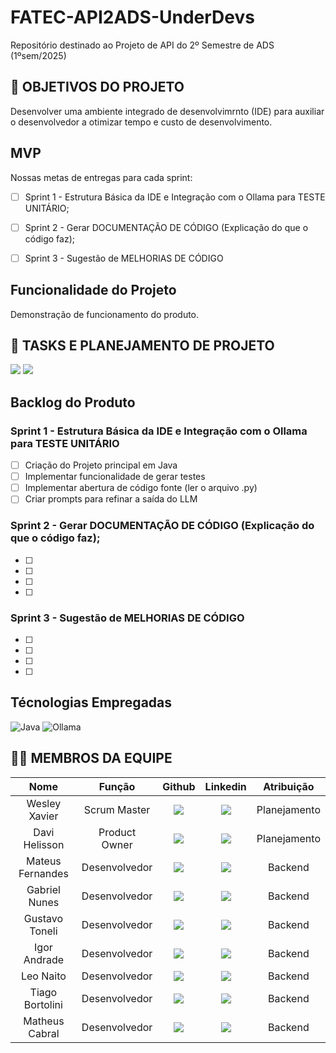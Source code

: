 # FATEC-API2ADS-UnderDevs
Repositório destinado ao Projeto de API do 2º Semestre de ADS (1ºsem/2025)

## 🎯 OBJETIVOS DO PROJETO

Desenvolver uma ambiente integrado de desenvolvimrnto (IDE) para auxiliar o desenvolvedor a otimizar tempo e custo de desenvolvimento.


## MVP
Nossas metas de entregas para cada sprint:
- [ ] Sprint 1 - Estrutura Básica da IDE e Integração com o Ollama para TESTE UNITÁRIO;
- [ ] Sprint 2 - Gerar DOCUMENTAÇÃO DE CÓDIGO (Explicação do que o código faz);
- [ ] Sprint 3 - Sugestão de MELHORIAS DE CÓDIGO


## Funcionalidade do Projeto

Demonstração de funcionamento do produto.


## 📖 TASKS E PLANEJAMENTO DE PROJETO
<a href="https://fatecapi2.atlassian.net/jira/software/projects/AU/boards/3?atlOrigin=eyJpIjoiNmEzNGIyNTNiZjhmNGMyZGIzZGZmYzBhOWU3ZmI2MzAiLCJwIjoiaiJ9"><img src="https://img.shields.io/badge/Jira-0052CC?style=for-the-badge&logo=Jira&logoColor=white"></a> <a href="https://well-tachometer-340.notion.site/API2-BACKLOG-1b579cdb9d89807b8761fa0c806532f0#1b579cdb9d898075b0b2db969609b469"><img src="https://img.shields.io/badge/Notion-000000?style=for-the-badge&logo=notion&logoColor=white"></a>


## Backlog do Produto
### Sprint 1 - Estrutura Básica da IDE e Integração com o Ollama para TESTE UNITÁRIO  
- [ ] Criação do Projeto principal em Java
- [ ] Implementar funcionalidade de gerar testes
- [ ] Implementar abertura de código fonte (ler o arquivo .py)
- [ ] Criar prompts para refinar a saída do LLM

### Sprint 2 - Gerar DOCUMENTAÇÃO DE CÓDIGO (Explicação do que o código faz);
- [ ] 
- [ ] 
- [ ] 
- [ ] 

### Sprint 3 - Sugestão de MELHORIAS DE CÓDIGO
- [ ] 
- [ ] 
- [ ] 
- [ ] 


## Técnologias Empregadas

![Java](https://img.shields.io/badge/Java-ED8B00?style=for-the-badge&logo=openjdk&logoColor=white) ![Ollama](https://img.shields.io/badge/-Ollama-000000?style=flat&logo=ollama&logoColor=white)
<!-- - MySQL ?? -->



## 👨‍💻 MEMBROS DA EQUIPE
|      Nome      |    Função       |                            Github                             |                           Linkedin                           | Atribuição       |
| :--------------: | :-----------: | :----------------------------------------------------------: | :----------------------------------------------------------: | :----------------: |
| Wesley Xavier | Scrum Master | <a href="https://github.com/Mateus-Frnds"><img src="https://img.shields.io/badge/GitHub-100000?style=for-the-badge&logo=github&logoColor=white"></a> | <a href="https://www.linkedin.com/in/o-mateus-fernandes?utm_source=share&utm_campaign=share_via&utm_content=profile&utm_medium=ios_app"><img src="https://img.shields.io/badge/LinkedIn-0077B5?style=for-the-badge&logo=linkedin&logoColor=white"></a> | Planejamento      |
| Davi Helisson  | Product Owner  | <a href="https://github.com/Matiyyah"><img src="https://img.shields.io/badge/GitHub-100000?style=for-the-badge&logo=github&logoColor=white"></a> | <a href="https://www.linkedin.com/in/matheus-cabral-oliveira-7104b2220/"><img src="https://img.shields.io/badge/LinkedIn-0077B5?style=for-the-badge&logo=linkedin&logoColor=white"></a> | Planejamento |
| Mateus Fernandes   | Desenvolvedor  | <a href="https://github.com/davihelisson"><img src="https://img.shields.io/badge/GitHub-100000?style=for-the-badge&logo=github&logoColor=white"></a> | <a href="https://www.linkedin.com/in/davihelisson/"><img src="https://img.shields.io/badge/LinkedIn-0077B5?style=for-the-badge&logo=linkedin&logoColor=white"></a> | Backend           |
| Gabriel Nunes   | Desenvolvedor  | <a href="https://github.com/gabrielnunes926"><img src="https://img.shields.io/badge/GitHub-100000?style=for-the-badge&logo=github&logoColor=white"></a> | <a href="https://www.linkedin.com/in/gabriel-de-barcelos-nunes-a7a69832a/"><img src="https://img.shields.io/badge/LinkedIn-0077B5?style=for-the-badge&logo=linkedin&logoColor=white"></a> | Backend         |
| Gustavo Toneli  | Desenvolvedor  | <a href="https://github.com/G59-Toneli"><img src="https://img.shields.io/badge/GitHub-100000?style=for-the-badge&logo=github&logoColor=white"></a> | <a href="https://www.linkedin.com/in/gustavo-toneli-de-oliveira-b46756228/"><img src="https://img.shields.io/badge/LinkedIn-0077B5?style=for-the-badge&logo=linkedin&logoColor=white"></a> | Backend          |
| Igor Andrade    | Desenvolvedor  | <a href="https://github.com/IgorAndrade2024"><img src="https://img.shields.io/badge/GitHub-100000?style=for-the-badge&logo=github&logoColor=white"></a> | <a href="https://www.linkedin.com/in/igor-andrade-b3b434327?utm_source=share&utm_campaign=share_via&utm_content=profile&utm_medium=android_app"><img src="https://img.shields.io/badge/LinkedIn-0077B5?style=for-the-badge&logo=linkedin&logoColor=white"></a> | Backend          |
| Leo Naito    | Desenvolvedor  | <a href="https://github.com/LNaito"><img src="https://img.shields.io/badge/GitHub-100000?style=for-the-badge&logo=github&logoColor=white"></a> | <a href=" "><img src="https://img.shields.io/badge/LinkedIn-0077B5?style=for-the-badge&logo=linkedin&logoColor=white"></a> | Backend          |
| Tiago Bortolini   | Desenvolvedor  | <a href="https://github.com/deusimortal"><img src="https://img.shields.io/badge/GitHub-100000?style=for-the-badge&logo=github&logoColor=white"></a> | <a href="https://br.linkedin.com/in/tiago-bortolini-772b162b6/"><img src="https://img.shields.io/badge/LinkedIn-0077B5?style=for-the-badge&logo=linkedin&logoColor=white"></a> | Backend          |
| Matheus Cabral   | Desenvolvedor  | <a href="https://github.com/xvierdev"><img src="https://img.shields.io/badge/GitHub-100000?style=for-the-badge&logo=github&logoColor=white"></a> | <a href="https://br.linkedin.com/in/xvierbr"><img src="https://img.shields.io/badge/LinkedIn-0077B5?style=for-the-badge&logo=linkedin&logoColor=white"></a> | Backend |
